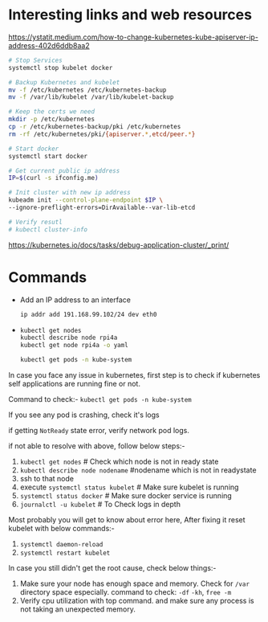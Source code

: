 # Interesting links and web resources
https://ystatit.medium.com/how-to-change-kubernetes-kube-apiserver-ip-address-402d6ddb8aa2
```bash
# Stop Services
systemctl stop kubelet docker

# Backup Kubernetes and kubelet
mv -f /etc/kubernetes /etc/kubernetes-backup
mv -f /var/lib/kubelet /var/lib/kubelet-backup

# Keep the certs we need
mkdir -p /etc/kubernetes
cp -r /etc/kubernetes-backup/pki /etc/kubernetes
rm -rf /etc/kubernetes/pki/{apiserver.*,etcd/peer.*}

# Start docker
systemctl start docker

# Get current public ip address
IP=$(curl -s ifconfig.me)

# Init cluster with new ip address
kubeadm init --control-plane-endpoint $IP \
--ignore-preflight-errors=DirAvailable--var-lib-etcd

# Verify resutl
# kubectl cluster-info
```

https://kubernetes.io/docs/tasks/debug-application-cluster/_print/

# Commands

- Add an IP address to an interface

  ```bash
  ip addr add 191.168.99.102/24 dev eth0
  ```






- ```bash
  kubectl get nodes
  kubectl describe node rpi4a
  kubectl get node rpi4a -o yaml
  
  kubectl get pods -n kube-system
  
  
  ```

  

In case you face any issue in kubernetes, first step is to check if kubernetes self applications are running fine or not.

Command to check:- `kubectl get pods -n kube-system`

If you see any pod is crashing, check it's logs

if getting `NotReady` state error, verify network pod logs.

if not able to resolve with above, follow below steps:-

1. `kubectl get nodes` # Check which node is not in ready state
2. `kubectl describe node nodename` #nodename which is not in readystate
3. ssh to that node
4. execute `systemctl status kubelet` # Make sure kubelet is running
5. `systemctl status docker` # Make sure docker service is running
6. `journalctl -u kubelet` # To Check logs in depth

Most probably you will get to know about error here, After fixing it reset kubelet with below commands:-

1. `systemctl daemon-reload`
2. `systemctl restart kubelet`

In case you still didn't get the root cause, check below things:-

1. Make sure your node has enough space and memory. Check for `/var` directory space especially. command to check: `-df` `-kh`, `free -m`
2. Verify cpu utilization with top command. and make sure any process is not taking an unexpected memory.
